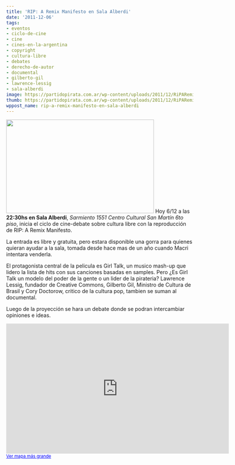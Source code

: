 ```yaml
---
title: 'RIP: A Remix Manifesto en Sala Alberdi'
date: '2011-12-06'
tags:
- eventos
- ciclo-de-cine
- cine
- cines-en-la-argentina
- copyright
- cultura-libre
- debates
- derecho-de-autor
- documental
- gilberto-gil
- lawrence-lessig
- sala-alberdi
image: https://partidopirata.com.ar/wp-content/uploads/2011/12/RiPARemixManifestoGraphic.gif
thumb: https://partidopirata.com.ar/wp-content/uploads/2011/12/RiPARemixManifestoGraphic-150x150.gif
wppost_name: rip-a-remix-manifesto-en-sala-alberdi
---
```


<a href="https://partidopirata.com.ar/wp-content/uploads/2011/12/RiPARemixManifestoGraphic.gif"><img src="https://partidopirata.com.ar/wp-content/uploads/2011/12/RiPARemixManifestoGraphic.gif" alt="" title="RiPARemixManifestoGraphic" width="398" height="252" class="alignleft size-full wp-image-2515" /></a>
Hoy 6/12 a las <strong>22:30hs en Sala Alberdi</strong>, <em>Sarmiento 1551 Centro Cultural San Martín 6to piso</em>, inicia el ciclo de cine-debate sobre cultura libre con la reproducción de RIP: A Remix Manifesto.

La entrada es libre y gratuita, pero estara disponible una gorra para quienes quieran ayudar a la sala, tomada desde hace mas de un año cuando Macri intentara venderla.

El protagonista central de la pelicula es Girl Talk, un musico mash-up que lidero la lista de hits con sus canciones basadas en samples. Pero ¿Es Girl Talk un modelo del poder de la gente o un lider de la pirateria? Lawrence Lessig, fundador de Creative Commons, Gilberto Gil, Ministro de Cultura de Brasil y Cory Doctorow, critico de la cultura pop, tambien se suman al documental.

Luego de la proyección se hara un debate donde se podran intercambiar opiniones e ideas.

<iframe width="600" height="350" frameborder="0" scrolling="no" marginheight="0" marginwidth="0" src="https://maps.google.com/maps?f=q&amp;source=s_q&amp;hl=es&amp;geocode=&amp;q=sarmiento+1551&amp;aq=&amp;sll=-34.608418,-58.373161&amp;sspn=0.302354,0.676346&amp;vpsrc=6&amp;ie=UTF8&amp;hq=&amp;hnear=Sarmiento+1551,+San+Nicol%C3%A1s,+Ciudad+Aut%C3%B3noma+de+Buenos+Aires,+Argentina&amp;ll=-34.605384,-58.388646&amp;spn=0.004724,0.010568&amp;t=h&amp;z=14&amp;output=embed"></iframe><br /><small><a href="https://maps.google.com/maps?f=q&amp;source=embed&amp;hl=es&amp;geocode=&amp;q=sarmiento+1551&amp;aq=&amp;sll=-34.608418,-58.373161&amp;sspn=0.302354,0.676346&amp;vpsrc=6&amp;ie=UTF8&amp;hq=&amp;hnear=Sarmiento+1551,+San+Nicol%C3%A1s,+Ciudad+Aut%C3%B3noma+de+Buenos+Aires,+Argentina&amp;ll=-34.605384,-58.388646&amp;spn=0.004724,0.010568&amp;t=h&amp;z=14" style="color:#0000FF;text-align:left">Ver mapa más grande</a></small>

